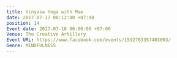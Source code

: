 ```yaml
---
title: Vinyasa Yoga with Mae
date: 2017-07-17 08:12:00 +07:00
position: 14
Event date: 2017-07-18 00:00:00 +07:00
Venue: The Creative Artillery
Event URL: https://www.facebook.com/events/1592763357403003/
Genre: MINDFULNESS
---
```


